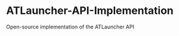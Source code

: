 ATLauncher-API-Implementation
=============================

Open-source implementation of the ATLauncher API
